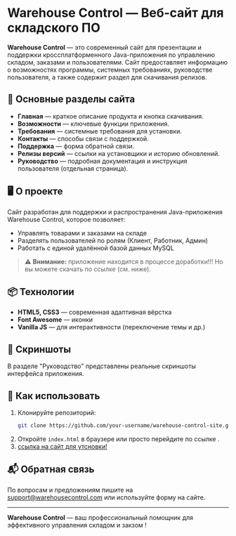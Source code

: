 # Warehouse Control — Веб-сайт для складского ПО

**Warehouse Control** — это современный сайт для презентации и поддержки кроссплатформенного Java-приложения по управлению складом, заказами и пользователями. Сайт предоставляет информацию о возможностях программы, системных требованиях, руководстве пользователя, а также содержит раздел для скачивания релизов.

## 🚀 Основные разделы сайта

- **Главная** — краткое описание продукта и кнопка скачивания.
- **Возможности** — ключевые функции приложения.
- **Требования** — системные требования для установки.
- **Контакты** — способы связи с поддержкой.
- **Поддержка** — форма обратной связи.
- **Релизы версий** — ссылки на установщики и историю обновлений.
- **Руководство** — подробная документация и инструкция пользователя (отдельная страница).

## 🖥️ О проекте

Сайт разработан для поддержки и распространения Java-приложения Warehouse Control, которое позволяет:

- Управлять товарами и заказами на складе
- Разделять пользователей по ролям (Клиент, Работник, Админ)
- Работать с единой удалённой базой данных MySQL

 > ⚠️ **Внимание:** приложение находится в процессе доработки!!!
 > Но вы можете скачать по ссылке (см. ниже).

## 📦 Технологии

- **HTML5, CSS3** — современная адаптивная вёрстка
- **Font Awesome** — иконки
- **Vanilla JS** — для интерактивности (переключение темы и др.)

## 📸 Скриншоты

В разделе "Руководство" представлены реальные скриншоты интерфейса приложения.

## 📝 Как использовать

1. Клонируйте репозиторий:
   ```sh
   git clone https://github.com/your-username/warehouse-control-site.git
   ```
2. Откройте `index.html` в браузере или просто перейдите по ссылке .
3. [ссылка на сайт для утсновки!](https://asi0700.github.io/Warehouse_Control/index.html)

## 📬 Обратная связь

По вопросам и предложениям пишите на support@warehousecontrol.com или используйте форму на сайте.

---

**Warehouse Control** — ваш профессиональный помощник для эффективного управления складом и закзом ! 
